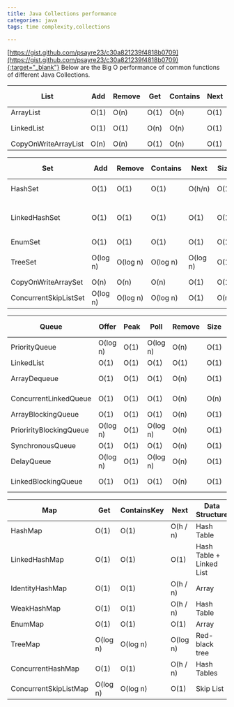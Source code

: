 ```yaml
---
title: Java Collections performance
categories: java
tags: time complexity,collections

---
```


[https://gist.github.com/psayre23/c30a821239f4818b0709](https://gist.github.com/psayre23/c30a821239f4818b0709){:target="_blank"}
Below are the Big O performance of common functions of different Java Collections.


List                 | Add  | Remove | Get  | Contains | Next | Data Structure
---------------------|------|--------|------|----------|------|---------------
ArrayList            | O(1) |  O(n)  | O(1) |   O(n)   | O(1) | Array
LinkedList           | O(1) |  O(1)  | O(n) |   O(n)   | O(1) | Linked List
CopyOnWriteArrayList | O(n) |  O(n)  | O(1) |   O(n)   | O(1) | Array



Set                   |    Add   |  Remove  | Contains |   Next   | Size | Data Structure
----------------------|----------|----------|----------|----------|------|-------------------------
HashSet               | O(1)     | O(1)     | O(1)     | O(h/n)   | O(1) | Hash Table
LinkedHashSet         | O(1)     | O(1)     | O(1)     | O(1)     | O(1) | Hash Table + Linked List
EnumSet               | O(1)     | O(1)     | O(1)     | O(1)     | O(1) | Bit Vector
TreeSet               | O(log n) | O(log n) | O(log n) | O(log n) | O(1) | Red-black tree
CopyOnWriteArraySet   | O(n)     | O(n)     | O(n)     | O(1)     | O(1) | Array
ConcurrentSkipListSet | O(log n) | O(log n) | O(log n) | O(1)     | O(n) | Skip List



Queue                   |  Offer   | Peak |   Poll   | Remove | Size | Data Structure
------------------------|----------|------|----------|--------|------|---------------
PriorityQueue           | O(log n) | O(1) | O(log n) |  O(n)  | O(1) | Priority Heap
LinkedList              | O(1)     | O(1) | O(1)     |  O(1)  | O(1) | Array
ArrayDequeue            | O(1)     | O(1) | O(1)     |  O(n)  | O(1) | Linked List
ConcurrentLinkedQueue   | O(1)     | O(1) | O(1)     |  O(n)  | O(n) | Linked List
ArrayBlockingQueue      | O(1)     | O(1) | O(1)     |  O(n)  | O(1) | Array
PriorirityBlockingQueue | O(log n) | O(1) | O(log n) |  O(n)  | O(1) | Priority Heap
SynchronousQueue        | O(1)     | O(1) | O(1)     |  O(n)  | O(1) | None!
DelayQueue              | O(log n) | O(1) | O(log n) |  O(n)  | O(1) | Priority Heap
LinkedBlockingQueue     | O(1)     | O(1) | O(1)     |  O(n)  | O(1) | Linked List



Map                   |   Get    | ContainsKey |   Next   | Data Structure
----------------------|----------|-------------|----------|-------------------------
HashMap               | O(1)     |   O(1)      | O(h / n) | Hash Table
LinkedHashMap         | O(1)     |   O(1)      | O(1)     | Hash Table + Linked List
IdentityHashMap       | O(1)     |   O(1)      | O(h / n) | Array
WeakHashMap           | O(1)     |   O(1)      | O(h / n) | Hash Table
EnumMap               | O(1)     |   O(1)      | O(1)     | Array
TreeMap               | O(log n) |   O(log n)  | O(log n) | Red-black tree
ConcurrentHashMap     | O(1)     |   O(1)      | O(h / n) | Hash Tables
ConcurrentSkipListMap | O(log n) |   O(log n)  | O(1)     | Skip List